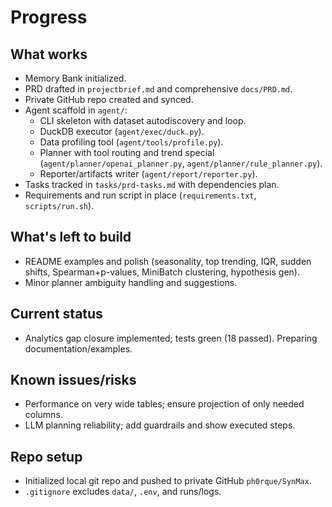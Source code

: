 # Progress

## What works
- Memory Bank initialized.
- PRD drafted in `projectbrief.md` and comprehensive `docs/PRD.md`.
- Private GitHub repo created and synced.
- Agent scaffold in `agent/`:
  - CLI skeleton with dataset autodiscovery and loop.
  - DuckDB executor (`agent/exec/duck.py`).
  - Data profiling tool (`agent/tools/profile.py`).
  - Planner with tool routing and trend special (`agent/planner/openai_planner.py`, `agent/planner/rule_planner.py`).
  - Reporter/artifacts writer (`agent/report/reporter.py`).
- Tasks tracked in `tasks/prd-tasks.md` with dependencies plan.
- Requirements and run script in place (`requirements.txt`, `scripts/run.sh`).

## What's left to build
- README examples and polish (seasonality, top trending, IQR, sudden shifts, Spearman+p-values, MiniBatch clustering, hypothesis gen).
- Minor planner ambiguity handling and suggestions.

## Current status
- Analytics gap closure implemented; tests green (18 passed). Preparing documentation/examples.

## Known issues/risks
- Performance on very wide tables; ensure projection of only needed columns.
- LLM planning reliability; add guardrails and show executed steps.

## Repo setup
- Initialized local git repo and pushed to private GitHub `ph0rque/SynMax`.
- `.gitignore` excludes `data/`, `.env`, and runs/logs.
